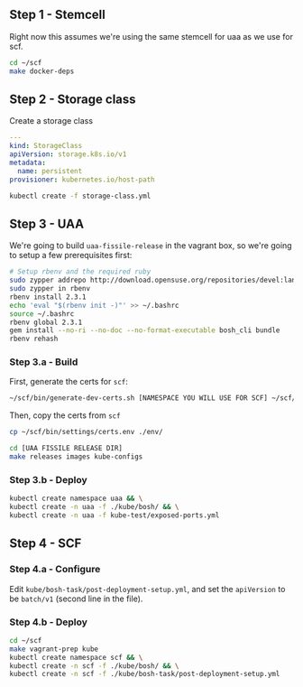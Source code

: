 
## Step 1 - Stemcell

Right now this assumes we're using the same stemcell for uaa as we use for scf.

```bash
cd ~/scf
make docker-deps
```

## Step 2 - Storage class

Create a storage class

```yaml
---
kind: StorageClass
apiVersion: storage.k8s.io/v1
metadata:
  name: persistent
provisioner: kubernetes.io/host-path
```

```bash
kubectl create -f storage-class.yml
```

## Step 3 - UAA

We're going to build `uaa-fissile-release` in the vagrant box, so we're going to
setup a few prerequisites first:

```bash
# Setup rbenv and the required ruby
sudo zypper addrepo http://download.opensuse.org/repositories/devel:languages:ruby:extensions/openSUSE_Leap_42.2/devel:languages:ruby:extensions.repo
sudo zypper in rbenv
rbenv install 2.3.1
echo 'eval "$(rbenv init -)"' >> ~/.bashrc
source ~/.bashrc
rbenv global 2.3.1
gem install --no-ri --no-doc --no-format-executable bosh_cli bundle
rbenv rehash
```

### Step 3.a - Build

First, generate the certs for `scf`:

```bash
~/scf/bin/generate-dev-certs.sh [NAMESPACE YOU WILL USE FOR SCF] ~/scf/bin/settings/certs.env  
```

Then, copy the certs from `scf`
```bash
cp ~/scf/bin/settings/certs.env ./env/
```

```bash
cd [UAA FISSILE RELEASE DIR]
make releases images kube-configs
```

### Step 3.b - Deploy

```bash
kubectl create namespace uaa && \
kubectl create -n uaa -f ./kube/bosh/ && \
kubectl create -n uaa -f kube-test/exposed-ports.yml
```

## Step 4 - SCF

### Step 4.a - Configure

Edit `kube/bosh-task/post-deployment-setup.yml`, and set the `apiVersion` to be
`batch/v1` (second line in the file).

### Step 4.b - Deploy

```bash
cd ~/scf
make vagrant-prep kube
kubectl create namespace scf && \
kubectl create -n scf -f ./kube/bosh/ && \
kubectl create -n scf -f ./kube/bosh-task/post-deployment-setup.yml
```
